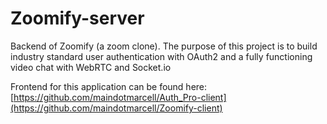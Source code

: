 # Zoomify-server
Backend of Zoomify (a zoom clone). The purpose of this project is to build industry standard user authentication with OAuth2 and a fully functioning video chat with WebRTC and Socket.io

Frontend for this application can be found here: [https://github.com/maindotmarcell/Auth_Pro-client](https://github.com/maindotmarcell/Zoomify-client)
